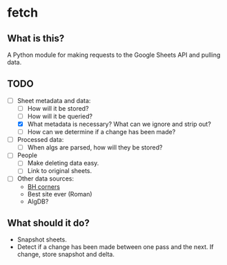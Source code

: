 # fetch

## What is this?

A Python module for making requests to the Google Sheets API and pulling data.

## TODO

- [ ] Sheet metadata and data:
    - [ ] How will it be stored?
    - [ ] How will it be queried?
    - [x] What metadata is necessary? What can we ignore and strip out?
    - [ ] How can we determine if a change has been made?
- [ ] Processed data:
    - [ ] When algs are parsed, how will they be stored?
- [ ] People
    - [ ] Make deleting data easy.
    - [ ] Link to original sheets.
- [ ] Other data sources:
    - [BH corners](http://www.speedcubing.com/chris/bhcorners.html)
    - Best site ever (Roman)
    - AlgDB?
    
    
## What should it do?

- Snapshot sheets.
- Detect if a change has been made between one pass and the next. If change, store snapshot and delta.

